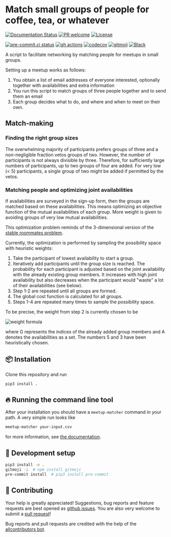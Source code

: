 # Match small groups of people for coffee, tea, or whatever

<!-- ALL-CONTRIBUTORS-BADGE:START - Do not remove or modify this section -->
<!-- ALL-CONTRIBUTORS-BADGE:END -->

[![Documentation Status](https://readthedocs.org/projects/meetup-matcher/badge/?version=latest)](https://meetup-matcher.readthedocs.io/en/latest/?badge=latest)
[![PR welcome](https://img.shields.io/badge/PR-Welcome-%23FF8300.svg)](https://git-scm.com/book/en/v2/GitHub-Contributing-to-a-Project)
[![License](https://img.shields.io/github/license/klieret/meetup-matcher)](https://github.com/klieret/meetup-matcher/blob/master/LICENSE.txt)
<!-- [![Documentation Status](https://readthedocs.org/projects/meetup-matcher/badge/?version=latest)](https://meetup-matcher.readthedocs.io/) -->
<!-- [![Pypi status](https://badge.fury.io/py/meetup-matcher.svg)](https://pypi.org/project/meetup-matcher/) -->
[![pre-commit.ci status](https://results.pre-commit.ci/badge/github/klieret/meetup-matcher/main.svg)](https://results.pre-commit.ci/latest/github/klieret/meetup-matcher/main)
[![gh actions](https://github.com/klieret/meetup-matcher/actions/workflows/test.yaml/badge.svg)](https://github.com/klieret/meetup-matcher/actions)
[![codecov](https://codecov.io/gh/klieret/meetup-matcher/branch/main/graph/badge.svg?token=3MKA387NOH)](https://codecov.io/gh/klieret/meetup-matcher)
[![gitmoji](https://img.shields.io/badge/gitmoji-%20😜%20😍-FFDD67.svg)](https://gitmoji.dev)
[![Black](https://img.shields.io/badge/code%20style-black-000000.svg)](https://github.com/python/black)

A script to facilitate networking by matching people for meetups in small groups.

Setting up a meetup works as follows:

1. You obtain a list of email addresses of everyone interested, optionally together with availabilities and extra information
2. You run this script to match groups of three people together and to send them an email
3. Each group decides what to do, and where and when to meet on their own.

## Match-making

### Finding the right group sizes

The overwhelming majority of participants prefers groups of three and a non-negligible fraction vetos groups of two. However, the number of participants is not always divisible by three. Therefore, for sufficiently large numbers of participants, up to two groups of four are added. For very low (< 5) participants, a single group of two might be added if permitted by the vetos.

### Matching people and optimizing joint availabilities

If availabilities are surveyed in the sign-up form, then the groups are matched based on these availabilities. This means optimizing an objective function of the mutual availabilities of each group. More weight is given to avoiding groups of very low mutual availabilities.

This optimization problem reminds of the 3-dimensional version of the [stable roommates problem](https://en.wikipedia.org/wiki/Stable_roommates_problem).

Currently, the optimization is performed by sampling the possibility space with heuristic weights:

1. Take the participant of lowest availability to start a group.
2. Iteratively add participants until the group size is reached. The probability for each participant is adjusted based on the joint availability with the already existing group members. It increases with high joint availability but also decreases when the participant would "waste" a lot of their availabilities (see below).
3. Step 1-2 are repeated until all groups are formed.
4. The global cost function is calculated for all groups.
5. Steps 1-4 are repeated many times to sample the possibility space.

To be precise, the weight from step 2 is currently chosen to be

![weight formula](https://latex.codecogs.com/svg.image?p_k&space;=&space;\frac{\min(5,&space;|\bigcap&space;_{j\in&space;G&space;\cup&space;\{k\}}&space;A_j|)}{3&plus;|A_k|})

where G represents the indices of the already added group members and A denotes the availabilities as a set.
The numbers 5 and 3 have been heuristically chosen. 

## 📦 Installation

Clone this repository and run

```bash
pip3 install .
```

## 🔥 Running the command line tool

After your installation you should have a `meetup-matcher` command in your path.
A very simple run looks like

```bash
meetup-matcher your-input.csv
```

for more information, see [the documentation](https://meetup-matcher.readthedocs.io/en/latest/).

## 🧰 Development setup

```bash
pip3 install -e .
gitmoji -i  # npm install gitmoji
pre-commit install  # pip3 install pre-commit
```

## 💖 Contributing

Your help is greatly appreciated! Suggestions, bug reports and feature requests are best opened as [github issues](https://github.com/klieret/meetup-matcher/issues). You are also very welcome to submit a [pull request](https://github.com/klieret/meetup-matcher/pulls)!

Bug reports and pull requests are credited with the help of the [allcontributors bot](https://allcontributors.org/).

<!-- ## ✨ Contributors -->
<!--  -->
<!-- Thanks goes to these wonderful people ([emoji key](https://allcontributors.org/docs/en/emoji-key)): -->
<!--  -->
<!-- ALL-CONTRIBUTORS-LIST:START - Do not remove or modify this section -->
<!-- prettier-ignore-start -->
<!-- markdownlint-disable -->
<!-- markdownlint-restore -->
<!-- prettier-ignore-end -->
<!-- ALL-CONTRIBUTORS-LIST:END -->
<!--  -->
<!-- This project follows the [all-contributors](https://github.com/all-contributors/all-contributors) specification. Contributions of any kind welcome! -->
